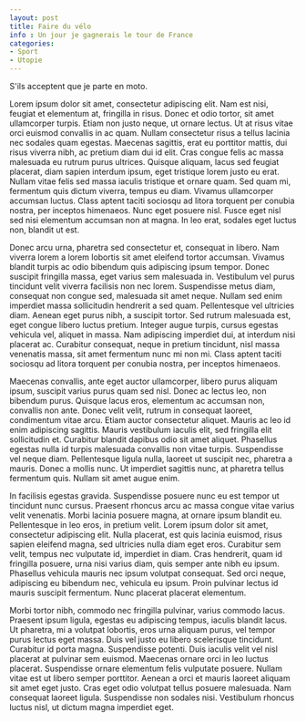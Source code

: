```yaml
---
layout: post
title: Faire du vélo
info : Un jour je gagnerais le tour de France
categories:
- Sport
- Utopie
---
```


S'ils acceptent que je parte en moto.

Lorem ipsum dolor sit amet, consectetur adipiscing elit. Nam est nisi, feugiat et elementum at, fringilla in risus. Donec et odio tortor, sit amet ullamcorper turpis. Etiam non justo neque, ut ornare lectus. Ut at risus vitae orci euismod convallis in ac quam. Nullam consectetur risus a tellus lacinia nec sodales quam egestas. Maecenas sagittis, erat eu porttitor mattis, dui risus viverra nibh, ac pretium diam dui id elit. Cras congue felis ac massa malesuada eu rutrum purus ultrices. Quisque aliquam, lacus sed feugiat placerat, diam sapien interdum ipsum, eget tristique lorem justo eu erat. Nullam vitae felis sed massa iaculis tristique et ornare quam. Sed quam mi, fermentum quis dictum viverra, tempus eu diam. Vivamus ullamcorper accumsan luctus. Class aptent taciti sociosqu ad litora torquent per conubia nostra, per inceptos himenaeos. Nunc eget posuere nisl. Fusce eget nisl sed nisi elementum accumsan non at magna. In leo erat, sodales eget luctus non, blandit ut est.

Donec arcu urna, pharetra sed consectetur et, consequat in libero. Nam viverra lorem a lorem lobortis sit amet eleifend tortor accumsan. Vivamus blandit turpis ac odio bibendum quis adipiscing ipsum tempor. Donec suscipit fringilla massa, eget varius sem malesuada in. Vestibulum vel purus tincidunt velit viverra facilisis non nec lorem. Suspendisse metus diam, consequat non congue sed, malesuada sit amet neque. Nullam sed enim imperdiet massa sollicitudin hendrerit a sed quam. Pellentesque vel ultricies diam. Aenean eget purus nibh, a suscipit tortor. Sed rutrum malesuada est, eget congue libero luctus pretium. Integer augue turpis, cursus egestas vehicula vel, aliquet in massa. Nam adipiscing imperdiet dui, at interdum nisi placerat ac. Curabitur consequat, neque in pretium tincidunt, nisl massa venenatis massa, sit amet fermentum nunc mi non mi. Class aptent taciti sociosqu ad litora torquent per conubia nostra, per inceptos himenaeos.

Maecenas convallis, ante eget auctor ullamcorper, libero purus aliquam ipsum, suscipit varius purus quam sed nisl. Donec ac lectus leo, non bibendum purus. Quisque lacus eros, elementum ac accumsan non, convallis non ante. Donec velit velit, rutrum in consequat laoreet, condimentum vitae arcu. Etiam auctor consectetur aliquet. Mauris ac leo id enim adipiscing sagittis. Mauris vestibulum iaculis elit, sed fringilla elit sollicitudin et. Curabitur blandit dapibus odio sit amet aliquet. Phasellus egestas nulla id turpis malesuada convallis non vitae turpis. Suspendisse vel neque diam. Pellentesque ligula nulla, laoreet ut suscipit nec, pharetra a mauris. Donec a mollis nunc. Ut imperdiet sagittis nunc, at pharetra tellus fermentum quis. Nullam sit amet augue enim.

In facilisis egestas gravida. Suspendisse posuere nunc eu est tempor ut tincidunt nunc cursus. Praesent rhoncus arcu ac massa congue vitae varius velit venenatis. Morbi lacinia posuere magna, at ornare ipsum blandit eu. Pellentesque in leo eros, in pretium velit. Lorem ipsum dolor sit amet, consectetur adipiscing elit. Nulla placerat, est quis lacinia euismod, risus sapien eleifend magna, sed ultricies nulla diam eget eros. Curabitur sem velit, tempus nec vulputate id, imperdiet in diam. Cras hendrerit, quam id fringilla posuere, urna nisi varius diam, quis semper ante nibh eu ipsum. Phasellus vehicula mauris nec ipsum volutpat consequat. Sed orci neque, adipiscing eu bibendum nec, vehicula eu ipsum. Proin pulvinar lectus id mauris suscipit fermentum. Nunc placerat placerat elementum.

Morbi tortor nibh, commodo nec fringilla pulvinar, varius commodo lacus. Praesent ipsum ligula, egestas eu adipiscing tempus, iaculis blandit lacus. Ut pharetra, mi a volutpat lobortis, eros urna aliquam purus, vel tempor purus lectus eget massa. Duis vel justo eu libero scelerisque tincidunt. Curabitur id porta magna. Suspendisse potenti. Duis iaculis velit vel nisl placerat at pulvinar sem euismod. Maecenas ornare orci in leo luctus placerat. Suspendisse ornare elementum felis vulputate posuere. Nullam vitae est ut libero semper porttitor. Aenean a orci et mauris laoreet aliquam sit amet eget justo. Cras eget odio volutpat tellus posuere malesuada. Nam consequat laoreet ligula. Suspendisse non sodales nisi. Vestibulum rhoncus luctus nisl, ut dictum magna imperdiet eget.